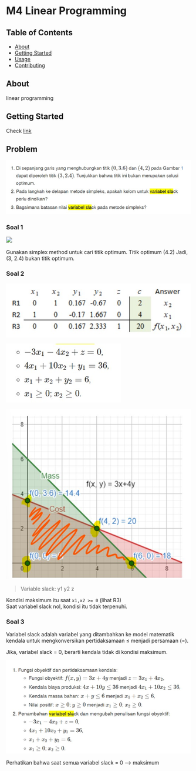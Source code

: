 # M4 Linear Programming

## Table of Contents

- [About](#about)
- [Getting Started](#getting_started)
- [Usage](#usage)
- [Contributing](../CONTRIBUTING.md)

## About <a name = "about"></a>

linear programming

## Getting Started <a name = "getting_started"></a>

Check [link](https://bugx.vercel.app/pages/0451.html)

## Problem
![](exer.jpg)

### Soal 1
![](https://bugx.vercel.app/assets/img/0/45/0451-a.png)

Gunakan simplex method untuk cari titik optimum. 
Titik optimum (4.2)
Jadi, (3, 2.4) bukan titik optimum.


### Soal 2
![](2.jpg)

![](2-1.jpg)

![](2-2.jpg)

> Variable slack: y1 y2 z

Kondisi maksimum itu saat `x1,x2 >= 0` (lihat R3) \
Saat variabel slack nol, kondisi itu tidak terpenuhi.


### Soal 3
Variabel slack adalah variabel yang ditambahkan ke model matematik kendala untuk mengkonversikan pertidaksamaan ≤ menjadi persamaan (=).

Jika, variabel slack = 0, berarti kendala tidak di kondisi maksimum.

![](2-3.jpg)

Perhatikan bahwa saat semua variabel slack = 0 --> maksimum
